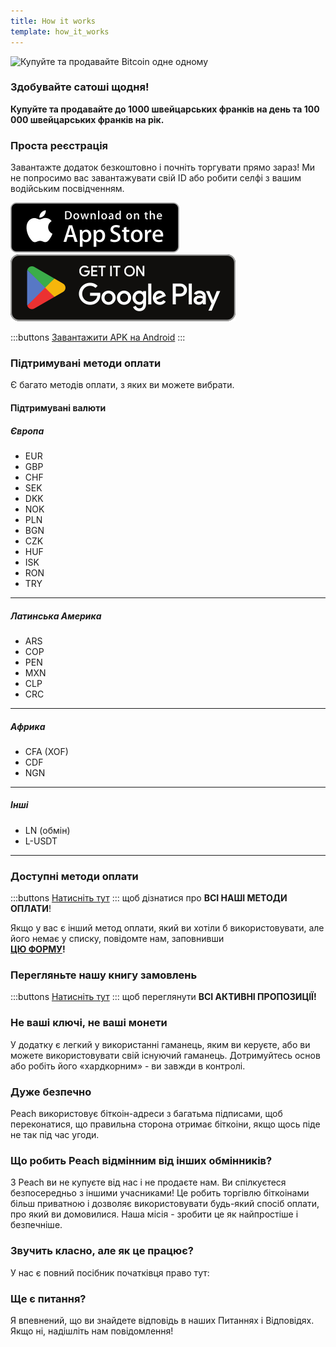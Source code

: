 ```yaml
---
title: How it works
template: how_it_works
---
```


<!--[teaser]-->

![Купуйте та продавайте Bitcoin одне одному](/img/how-it-works/buy-and-sell-bitcoin-peer-to-peer.png)

### Здобувайте сатоші <span>щодня</span>!

**Купуйте та продавайте до 1000 швейцарських франків на день та 100 000 швейцарських франків на рік.**

<!--[easy_registration]-->

### Проста реєстрація

Завантажте додаток безкоштовно і почніть торгувати прямо зараз! Ми не попросимо вас завантажувати свій ID або робити селфі з вашим водійським посвідченням.

<div>
  <div class="md:flex items-end">
    <a href="https://testflight.apple.com/join/wfSPFEWG"><img class="h-180px md:h-90px" src="/img/home/download-on-the-app-store.svg" alt="Download Bitcoin app on the App Store without KYC verification"></a>
    <a class="md:ml-4" href="https://play.google.com/store/apps/details?id=com.peachbitcoin.peach.mainnet"><img class="h-180px md:h-90px" src="/img/home/get-it-on-google-play.svg" alt="Get Bitcoin app on Google Play store without ID verification"></a>
  </div>

:::buttons
[Завантажити APK на Android](/uk/apk/)
:::

</div>

<!--[payment_methods]-->

### Підтримувані методи оплати

Є багато методів оплати, з яких ви можете вибрати.

#### Підтримувані валюти

##### Європа

- EUR
- GBP
- CHF
- SEK
- DKK
- NOK
- PLN
- BGN
- CZK
- HUF
- ISK
- RON
- TRY

---

##### Латинська Америка

- ARS
- COP
- PEN
- MXN
- CLP
- CRC

---

##### Африка

- CFA (XOF)
- CDF
- NGN

---

##### Інші

- LN (обмін)
- L-USDT

---

### Доступні методи оплати

:::buttons
[Натисніть тут](https://docs.google.com/spreadsheets/d/1uqotdlQ1woALJnsLOJMwe21J4KvTvv3cnEqERqCUicg/?usp=sharing)
:::
щоб дізнатися про **ВСІ НАШІ МЕТОДИ ОПЛАТИ**!

Якщо у вас є інший метод оплати, який ви хотіли б використовувати, але його немає у списку, повідомте нам, заповнивши
<br>
**[ЦЮ ФОРМУ](https://ncxldazr6m4.typeform.com/to/SJljDnae)!**

### Перегляньте нашу книгу замовлень

:::buttons
[Натисніть тут](/uk/kycfree-orderbook)
:::
щоб переглянути **ВСІ АКТИВНІ ПРОПОЗИЦІЇ!**

<!--[self_custody]-->

### Не ваші ключі, не ваші монети

У додатку є легкий у використанні гаманець, яким ви керуєте, або ви можете використовувати свій існуючий гаманець. Дотримуйтесь основ або робіть його «хардкорним» - ви завжди в контролі.

<!--[security]-->

### Дуже безпечно

Peach використовує біткоін-адреси з багатьма підписами, щоб переконатися, що правильна сторона отримає біткоіни, якщо щось піде не так під час угоди.

<!--[difference]-->

### Що робить Peach відмінним від інших обмінників?

З Peach ви не купуєте від нас і не продаєте нам.
Ви спілкуєтеся безпосередньо з іншими учасниками!
Це робить торгівлю біткоінами більш приватною і дозволяє використовувати будь-який спосіб оплати, про який ви домовилися.
Наша місія - зробити це як найпростіше і безпечніше.

<!--[sounds_cool]-->

### Звучить класно, але як це працює?

У нас є повний посібник початківця право тут:

<!--[questions]-->

### Ще є питання?

Я впевнений, що ви знайдете відповідь в наших Питаннях і Відповідях.
Якщо ні, надішліть нам повідомлення!
